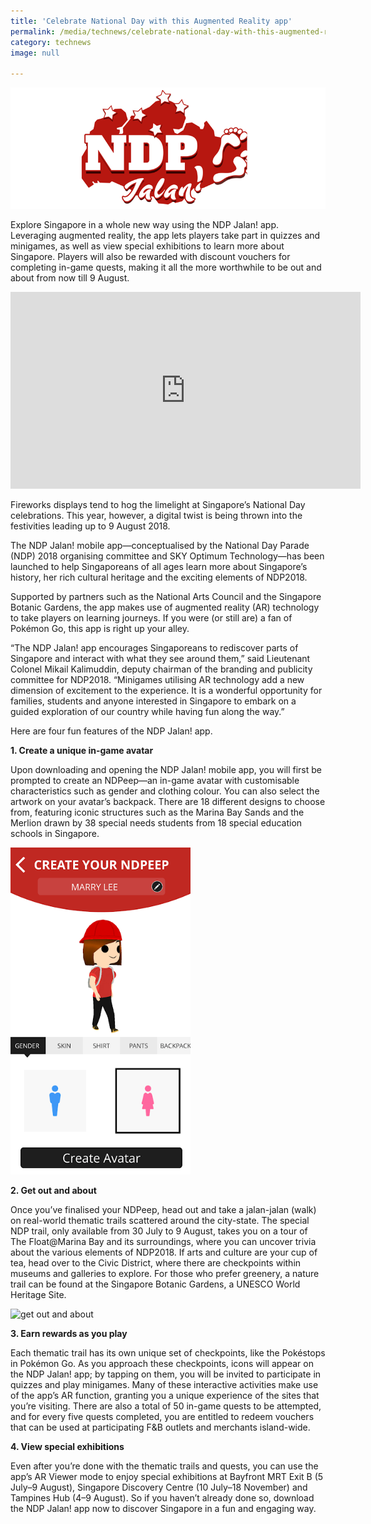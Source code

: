```yaml
---
title: 'Celebrate National Day with this Augmented Reality app'
permalink: /media/technews/celebrate-national-day-with-this-augmented-reality-app
category: technews
image: null

---
```



![celebrate national day with augmented reality app](/images/technews/celebrate-national-day-with-this-augmented-reality-app-part-1.png)

Explore Singapore in a whole new way using the NDP Jalan! app. Leveraging augmented reality, the app lets players take part in quizzes and minigames, as well as view special exhibitions to learn more about Singapore. Players will also be rewarded with discount vouchers for completing in-game quests, making it all the more worthwhile to be out and about from now till 9 August.

<div class="bp-youtube">
    <iframe width="560" height="315" src="https://www.youtube.com/embed/J8BvDHInyx0" frameborder="0" allow="autoplay; encrypted-media" allowfullscreen></iframe>
</div>

Fireworks displays tend to hog the limelight at Singapore’s National Day celebrations. This year, however, a digital twist is being thrown into the festivities leading up to 9 August 2018.

The NDP Jalan! mobile app—conceptualised by the National Day Parade (NDP) 2018 organising committee and SKY Optimum Technology—has been launched to help Singaporeans of all ages learn more about Singapore’s history, her rich cultural heritage and the exciting elements of NDP2018. 

Supported by partners such as the National Arts Council and the Singapore Botanic Gardens, the app makes use of augmented reality (AR) technology to take players on learning journeys. If you were (or still are) a fan of Pokémon Go, this app is right up your alley.

“The NDP Jalan! app encourages Singaporeans to rediscover parts of Singapore and interact with what they see around them,” said Lieutenant Colonel Mikail Kalimuddin, deputy chairman of the branding and publicity committee for NDP2018. “Minigames utilising AR technology add a new dimension of excitement to the experience. It is a wonderful opportunity for families, students and anyone interested in Singapore to embark on a guided exploration of our country while having fun along the way.”

Here are four fun features of the NDP Jalan! app.


**1. Create a unique in-game avatar**

Upon downloading and opening the NDP Jalan! mobile app, you will first be prompted to create an NDPeep—an in-game avatar with customisable characteristics such as gender and clothing colour. You can also select the artwork on your avatar’s backpack. There are 18 different designs to choose from, featuring iconic structures such as the Marina Bay Sands and the Merlion drawn by 38 special needs students from 18 special education schools in Singapore.

![create avatar](/images/technews/celebrate-national-day-with-this-augmented-reality-app-part-2.png)

**2. Get out and about**

Once you’ve finalised your NDPeep, head out and take a jalan-jalan (walk) on real-world thematic trails scattered around the city-state. The special NDP trail, only available from 30 July to 9 August, takes you on a tour of The Float@Marina Bay and its surroundings, where you can uncover trivia about the various elements of NDP2018. If arts and culture are your cup of tea, head over to the Civic District, where there are checkpoints within museums and galleries to explore. For those who prefer greenery, a nature trail can be found at the Singapore Botanic Gardens, a UNESCO World Heritage Site.

![get out and about](/images/technews/celebrate-national-day-with-this-augmented-reality-app-part-3.PNG)


**3. Earn rewards as you play**

Each thematic trail has its own unique set of checkpoints, like the Pokéstops in Pokémon Go. As you approach these checkpoints, icons will appear on the NDP Jalan! app; by tapping on them, you will be invited to participate in quizzes and play minigames. Many of these interactive activities make use of the app’s AR function, granting you a unique experience of the sites that you’re visiting. There are also a total of 50 in-game quests to be attempted, and for every five quests completed, you are entitled to redeem vouchers that can be used at participating F&B outlets and merchants island-wide.


**4. View special exhibitions**

Even after you’re done with the thematic trails and quests, you can use the app’s AR Viewer mode to enjoy special exhibitions at Bayfront MRT Exit B (5 July–9 August), Singapore Discovery Centre (10 July–18 November) and Tampines Hub (4–9 August). So if you haven’t already done so, download the NDP Jalan! app now to discover Singapore in a fun and engaging way.

